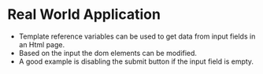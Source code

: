 # Real World Application

- Template reference variables can be used to get data from input fields in an Html page.
- Based on the input the dom elements can be modified.
- A good example is disabling the submit button if the input field is empty.